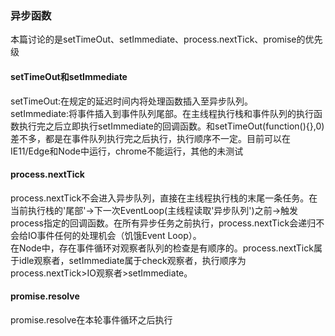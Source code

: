 ### 异步函数
本篇讨论的是setTimeOut、setImmediate、process.nextTick、promise的优先级
#### setTimeOut和setImmediate
setTimeOut:在规定的延迟时间内将处理函数插入至异步队列。    
setImmediate:将事件插入到事件队列尾部。在主线程执行栈和事件队列的执行函数执行完之后立即执行setImmediate的回调函数。和setTimeOut(function(){},0)差不多，都是在事件队列执行完之后执行，执行顺序不一定。目前可以在IE11/Edge和Node中运行，chrome不能运行，其他的未测试  

#### process.nextTick
process.nextTick不会进入异步队列，直接在主线程执行栈的末尾一条任务。在当前执行栈的'尾部'->下一次EventLoop(主线程读取'异步队列')之前->触发process指定的回调函数。在所有异步任务之前执行，process.nextTick会递归不会给IO事件任何的处理机会（饥饿Event Loop）。     
在Node中，存在事件循环对观察者队列的检查是有顺序的。process.nextTick属于idle观察者，setImmediate属于check观察者，执行顺序为process.nextTick>IO观察者>setImmediate。   

#### promise.resolve
promise.resolve在本轮事件循环之后执行  